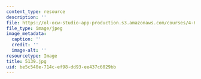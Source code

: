 ```yaml
---
content_type: resource
description: ''
file: https://ol-ocw-studio-app-production.s3.amazonaws.com/courses/4-614-religious-architecture-and-islamic-cultures-fall-2002/be5c540e714cef98dd93ee437c6029bb_5139.jpg
file_type: image/jpeg
image_metadata:
  caption: ''
  credit: ''
  image-alt: ''
resourcetype: Image
title: 5139.jpg
uid: be5c540e-714c-ef98-dd93-ee437c6029bb
---
```

